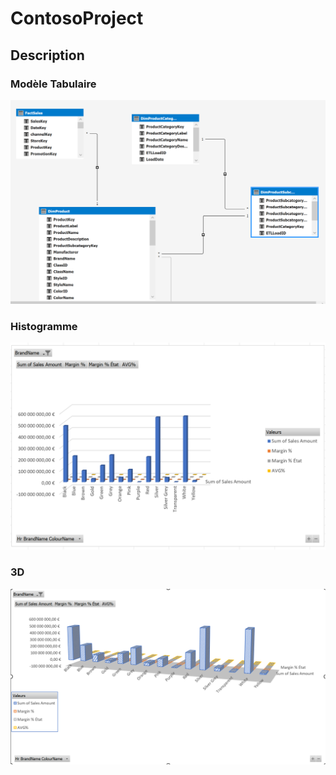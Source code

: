 # ContosoProject

## Description

### Modèle Tabulaire
![MOdele](img/MCD.png)

### Histogramme
![MOdele](img/Histogramme.png)

### 3D
![MOdele](img/3D.png)
